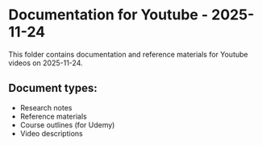 # Documentation for Youtube - 2025-11-24

This folder contains documentation and reference materials for Youtube videos on 2025-11-24.

## Document types:
- Research notes
- Reference materials
- Course outlines (for Udemy)
- Video descriptions
